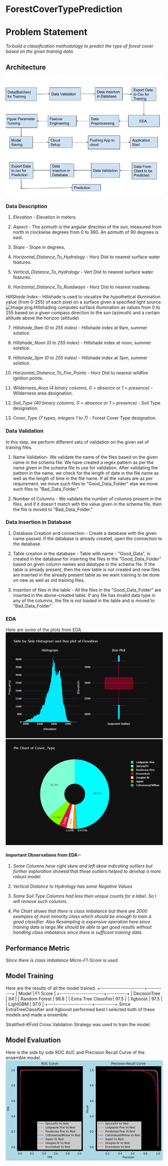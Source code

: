 # ForestCoverTypePrediction
# Problem Statement
*To build a classification methodology to predict the type of forest cover based on the given training data.*

## Architecture
![architecture](Pictures/Architecture.jpg)

### Data Description
1. *Elevation* - Elevation in meters.

2. *Aspect* - The azimuth is the angular direction of the sun, measured from north in clockwise degrees from 0 to 360. An azimuth of 90 degrees is east.

3. *Slope* - Slope in degrees,

4. *Horizontal_Distance_To_Hydrology* - Horz Dist to nearest surface water features.

5. *Vertical_Distance_To_Hydrology* - Vert Dist to nearest surface water features.

6. *Horizontal_Distance_To_Roadways* - Horz Dist to nearest roadway.

*HillShade Index:-*
Hillshade is used to visualize the hypothetical illumination value (from 0-255) of each pixel on a surface given a specified light source. ![image.png](attachment:image.png).Hillshading computes surface illumination as values from 0 to 255 based on a given compass direction to the sun (azimuth) and a certain altitude above the horizon (altitude)

7. *Hillshade_9am (0 to 255 index)* - Hillshade index at 9am, summer solstice.

8. *Hillshade_Noon (0 to 255 index)* - Hillshade index at noon, summer solstice.

9. *Hillshade_3pm (0 to 255 index)* - Hillshade index at 3pm, summer solstice.

10. *Horizontal_Distance_To_Fire_Points* - Horz Dist to nearest wildfire ignition points.

11. *Wilderness_Area (4 binary columns, 0 = absence or 1 = presence)* - Wilderness area designation.

12. *Soil_Type (40 binary columns, 0 = absence or 1 = presence)* - Soil Type designation.

13. *Cover_Type (7 types, integers 1 to 7)* - Forest Cover Type designation.

### Data Validation 
In this step, we perform different sets of validation on the given set of training files.

1.	 Name Validation- We validate the name of the files based on the given name in the schema file. We have created a regex pattern as per the name given in the schema file to use for validation. After validating the pattern in the name, we check for the length of date in the file name as well as the length of time in the file name. If all the values are as per requirement, we move such files to "Good_Data_Folder" else we move such files to "Bad_Data_Folder."

2.	 Number of Columns - We validate the number of columns present in the files, and if it doesn't match with the value given in the schema file, then the file is moved to "Bad_Data_Folder."
### Data Insertion in Database
 
1) Database Creation and connection - Create a database with the given name passed. If the database is already created, open the connection to the database. 

2) Table creation in the database - Table with name - "Good_Data", is created in the database for inserting the files in the "Good_Data_Folder" based on given column names and datatype in the schema file. If the table is already present, then the new table is not created and new files are inserted in the already present table as we want training to be done on new as well as old training files. 

3) Insertion of files in the table - All the files in the "Good_Data_Folder" are inserted in the above-created table. If any file has invalid data type in any of the columns, the file is not loaded in the table and is moved to "Bad_Data_Folder".

### EDA
Here are some of the plots from EDA
![Elevation](Pictures/num.png)
![Target](Pictures/target.png)

#### Important Observations from EDA:-
1. *Some Columns have right skew and left skew indicating outliers but further exploration showed that these outliers helped to develop a more robust model.*

2. *Vertical Distance to Hydrology has some Negative Values*

3. *Some Soil Type Columns had less then unique counts for a label. So I will remove such columns.*

4. *Pie Chart shows that there is class imbalance but there are 2000 examples of most minority class which should be enough to train a good classifier. Also Resampling is expensive operation here since training data is large.We should be able to get good results without handling class imbalance since there is sufficent training data.*

## Performance Metric
*Since there is class imbalance Micro-F1-Score is used.*

## Model Training
Here are the results of all the model trained.
+----------------------+----------+
|        Model         | F1 Score |
+----------------------+----------+
|     DecisionTree     |    94    |
|    Random Forest     |   96.8   |
| Extra Tree Classifier|   97.5   |
|       Xgboost        |   97.5   |
|       LightGBM       |   97.0   |
+----------------------+----------+
Since ExtraTreeClassifier and Xgboost performed best I selected both of these models and made a ensemble.

Stratified-KFold Cross Validation Strategy was used to train  the model.

## Model Evaluation

Here is the side by side ROC AUC and Precision Recall Curve of the ensemble model.
![eval](Pictures/Evaluation.png)

